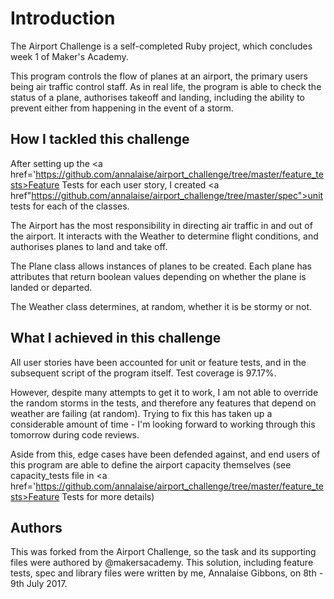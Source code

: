 Introduction
============

The Airport Challenge is a self-completed Ruby project, which concludes week
1 of Maker's Academy.

This program controls the flow of planes at an airport, the primary users being air traffic control staff.
As in real life, the program is able to check the status of a plane, authorises
takeoff and landing, including the ability to prevent either from happening in the
event of a storm.

How I tackled this challenge
-----------------------------
After setting up the <a href='https://github.com/annalaise/airport_challenge/tree/master/feature_tests>Feature Tests</a> for each user story, I created <a href"https://github.com/annalaise/airport_challenge/tree/master/spec">unit tests</a> for each of the classes.

The Airport has the most responsibility in directing air traffic in and out of the airport. It interacts with the Weather to determine flight conditions, and authorises planes to land and take off.

The Plane class allows instances of planes to be created. Each plane has attributes that return boolean values depending on whether the plane is landed or departed.

The Weather class determines, at random, whether it is be stormy or not.

What I achieved in this challenge
---------------------------------
All user stories have been accounted for unit or feature tests, and in the subsequent script of the program itself. Test coverage is 97.17%.

However, despite many attempts to get it to work, I am not able to override the random storms in the tests, and therefore any features that depend on weather are failing (at random). Trying to fix this has taken up a considerable amount of time - I'm looking forward to working through this tomorrow during code reviews.

Aside from this, edge cases have been defended against, and end users of this program are able to define the airport capacity themselves (see capacity_tests file in <a href='https://github.com/annalaise/airport_challenge/tree/master/feature_tests>Feature Tests</a> for more details)


Authors
--------------

This was forked from the Airport Challenge, so the task and its supporting files were authored by @makersacademy.
This solution, including feature tests, spec and library files were written by me, Annalaise Gibbons, on 8th - 9th July 2017.
